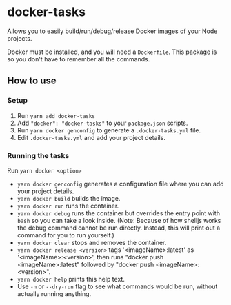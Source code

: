 # docker-tasks

Allows you to easily build/run/debug/release Docker images of your Node projects.

Docker must be installed, and you will need a `Dockerfile`. This package is so you don't have to remember all the commands.

## How to use

### Setup

1. Run `yarn add docker-tasks`
2. Add `"docker": "docker-tasks"` to your `package.json` scripts.
3. Run `yarn docker genconfig` to generate a `.docker-tasks.yml` file.
4. Edit `.docker-tasks.yml` and add your project details.

### Running the tasks

Run `yarn docker <option>`

- `yarn docker genconfig` generates a configuration file where you can add your project details.
- `yarn docker build` builds the image.
- `yarn docker run` runs the container.
- `yarn docker debug` runs the container but overrides the entry point with `bash` so you can take a look inside. (Note: Because of how shelljs works the debug command cannot be run directly. Instead, this will print out a command for you to run yourself.)
- `yarn docker clear` stops and removes the container.
- `yarn docker release <version>` tags '&lt;imageName&gt;:latest' as '&lt;imageName&gt;:&lt;version&gt;', then runs "docker push &lt;imageName&gt;:latest" followed by "docker push &lt;imageName&gt;:&lt;version&gt;".
- `yarn docker help` prints this help text.
- Use `-n` or `--dry-run` flag to see what commands would be run, without actually running anything.
